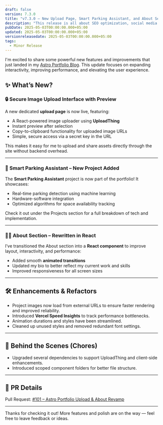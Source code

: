 ```yaml
---
draft: false
version: 7.3.0
title: "v7.3.0 — New Upload Page, Smart Parking Assistant, and About Section Revamp – Astro Portfolio Update (PR #101)"
description: "This release is all about SEO optimization, social media sharing, and performance enhancements."
pubDate: 2025-05-03T00:00:00.000+05:00
updated: 2025-05-03T00:00:00.000+05:00
versionreleasedate: 2025-05-03T00:00:00.000+05:00
tags:
  - Minor Release
---
```


I'm excited to share some powerful new features and improvements that just landed in my [Astro Portfolio Blog](https://github.com/rafay99-epic/Astro-Portfolio-Blog/pull/101). This update focuses on expanding interactivity, improving performance, and elevating the user experience.

## ✨ What’s New?

### 🔒 Secure Image Upload Interface with Preview

A new dedicated **upload page** is now live, featuring:

- A React-powered image uploader using **UploadThing**
- Instant preview after selection
- Copy-to-clipboard functionality for uploaded image URLs
- Simple, secure access via a secret key in the URL

This makes it easy for me to upload and share assets directly through the site without backend overhead.

---

### 🧠 Smart Parking Assistant – New Project Added

The **Smart Parking Assistant** project is now part of the portfolio!
It showcases:

- Real-time parking detection using machine learning
- Hardware-software integration
- Optimized algorithms for space availability tracking

Check it out under the Projects section for a full breakdown of tech and implementation.

---

### 👨‍💻 About Section – Rewritten in React

I’ve transitioned the About section into a **React component** to improve layout, interactivity, and performance:

- Added smooth **animated transitions**
- Updated my bio to better reflect my current work and skills
- Improved responsiveness for all screen sizes

---

## 🛠 Enhancements & Refactors

- Project images now load from external URLs to ensure faster rendering and improved reliability.
- Introduced **Vercel Speed Insights** to track performance bottlenecks.
- Animation durations and styles have been streamlined.
- Cleaned up unused styles and removed redundant font settings.

---

## 🧹 Behind the Scenes (Chores)

- Upgraded several dependencies to support UploadThing and client-side enhancements.
- Introduced scoped component folders for better file structure.

---

## 📌 PR Details

Pull Request: [#101 – Astro Portfolio Upload & About Revamp](https://github.com/rafay99-epic/Astro-Portfolio-Blog/pull/101)

---

Thanks for checking it out!
More features and polish are on the way — feel free to leave feedback or ideas.

